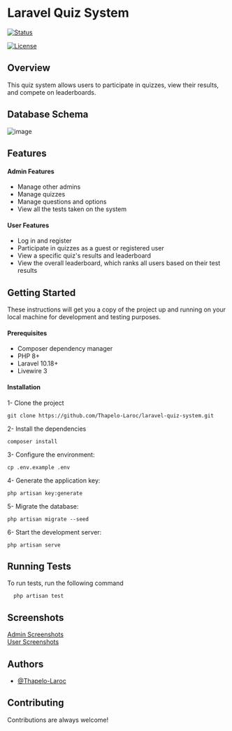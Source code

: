 # Laravel Quiz System

[![Status](https://img.shields.io/badge/status-active-success.svg)]()

[![License](https://img.shields.io/badge/license-MIT-blue.svg)](/LICENSE)

## Overview

This quiz system allows users to participate in quizzes, view their results, and compete on leaderboards.

## Database Schema

![image](https://github.com/kareemaladawy/laravel-quiz-system/assets/62149929/0f00b4e8-74b5-45e3-852c-d1980122e13e)

## Features

#### Admin Features

-   Manage other admins
-   Manage quizzes
-   Manage questions and options
-   View all the tests taken on the system

#### User Features

-   Log in and register
-   Participate in quizzes as a guest or registered user
-   View a specific quiz's results and leaderboard
-   View the overall leaderboard, which ranks all users based on their test results

## Getting Started

These instructions will get you a copy of the project up and running on your local machine for development and testing purposes.

#### Prerequisites

-   Composer dependency manager
-   PHP 8+
-   Laravel 10.18+
-   Livewire 3

#### Installation

1- Clone the project

```
git clone https://github.com/Thapelo-Laroc/laravel-quiz-system.git
```

2- Install the dependencies

```
composer install
```

3- Configure the environment:

```
cp .env.example .env
```

4- Generate the application key:

```
php artisan key:generate
```

5- Migrate the database:

```
php artisan migrate --seed
```

6- Start the development server:

```
php artisan serve
```

## Running Tests

To run tests, run the following command

```
  php artisan test
```
## Screenshots

<a href="https://github.com/kareemaladawy/laravel-quiz-system/issues/1">Admin Screenshots</a> <br>
<a href="https://github.com/kareemaladawy/laravel-quiz-system/issues/2">User Screenshots</a>

## Authors

-   [@Thapelo-Laroc](https://www.github.com/Thapelo-Laroc)

## Contributing

Contributions are always welcome!
